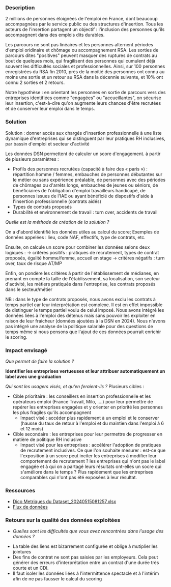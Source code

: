 ### Description

2 millions de personnes éloignées de l'emploi en France, dont beaucoup accompagnées par le service public ou des structures d'insertion. Tous les acteurs de l'insertion partagent un objectif : l'inclusion des personnes qu'ils accompagnent dans des emplois dits durables. 

Les parcours ne sont pas linéaires et les personnes alternent périodes d'emploi oridinaire et chômage ou accompagnement RSA. Les sorties de parcours dites "positives" peuvent masquer des ruptures de contrats au bout de quelques mois, qui fragilisent des personnes qui cumulent déjà souvent les difficultés sociales et professionnelles. Ainsi, sur 100 personnes enregistrées du RSA fin 2010, près de la moitié des personnes ont connu au moins une sortie et un retour au RSA dans la décennie suivante, et 10% ont connu 2 sorties et 2 retours. 

Notre hypothèse : en orientant les personnes en sortie de parcours vers des entreprises identifiées comme "engagées" ou "accueillantes", on sécurise leur insertion, c'est-à-dire qu'on augmente leurs chances d'être recrutées et de conserver leur emploi dans le temps. 

### Solution

Solution : donner accès aux chargés d'insertion professionnelle à une liste dynamique d'entreprises qui se distinguent par leur pratiques RH inclusives, par bassin d'emploi et secteur d'activité

Les données DSN permettent de calculer un score d'engagement. à partir de plusieurs paramètres : 
+ Profils des personnes recrutées (capacité à faire des « paris ») : répartition homme / femmes, embauches de personnes débutantes sur le métier ou sans expérience préalable, de personnes avec des périodes de chômages ou d'arrêts longs, embauches de jeunes ou séniors, de bénéficiaires de l'obligation d'emploi travailleurs handicapé, de personnes issues de l'IAE ou ayant bénéficié de dispostifs d'aide à l'insertion professionnelle (contrats aidés)
+ Types de contrats proposés 
+ Durabilité et environnement de travail :  turn over, accidents de travail

*Quelle est la méthode de création de la solution ?*

On a d'abord identifié les données utiles au calcul du score; Exemples de données appelées : lieu, code NAF, effectifs, type de contrats, etc. 

Ensuite, on calcule un score pour combiner les données selons deux logiques : 
  -> critères positifs : pratiques de recrutement, types de contrat proposés, égalité homme/femme, accueil en stage
  -> critères négatifs : turn over, taux de risque AT/MP

Enfin, on pondère les critères à partir de l'établissement de médianes, en prenant en compte la taille de l'établissement, sa localisation, son secteur d'activité, les métiers pratiqués dans l'entreprise, les contrats proposés dans le secteur/métier

NB : dans le type de contrats proposés, nous avons exclu les contrats à temps partiel car leur interprétation est complexe. Il est en effet impossible de distinguer le temps partiel voulu de celui imposé.  Nous avons intégré  les données liées à l'emploi des détenus mais sans pouvoir les exploiter en raison de leur fraicheur (données ajoutées à la DSN en 2024).
Nous n'avons pas intégré une analyse de la politique salariale pour des questions de temps même si nous pensons que l'ajout de ces données pourrait enrichir le scoring.

### Impact envisagé
*Que permet de faire la solution ?*

**Identifier les entreprises vertueuses et leur attribuer automatiquement un label avec une graduation**

*Qui sont les usagers visés, et qu’en feraient-ils ?*
Plusieurs cibles :
- Cible prioritaire : les conseillers en insertion professionnelle et les opérateurs emploi (France Travail, Milo, ....) pour leur permettre de repérer les entreprises engagées et y orienter en priorité les personnes les plus fragiles qu'ils accompagnent
  - Impact visé : accéder plus rapidement à un emploi et le conserver (hausse du taux de retour  à l'emploi et du maintien dans l'emploi à 6 et 12 mois)
- Cible secondaire : les entreprises pour leur permettre de progresser en matière de politique RH inclusive
  - Impact visé pour les entreprises : accélérer l'adoption de pratiques de recrutement inclusives. Ce que l'on souhaite mesurer : est-ce que l'exposition à un score peut inciter les entreprises à modifier leur comportement de recrutement ? les entreprises qui n'ont pas le label engagée et à qui on a partagé leurs résultats ont-elles un socre qui s'améliore dans le temps ? Plus rapidement que les entreprises comparables qui n'ont pas été exposées à leur résultat. 
  
### Ressources

- [Dico Metriques du Dataset_20240515081257.xlsx](https://github.com/adenoix/hackathon-dsn/blob/main/Dico%20Metriques%20du%20Dataset_20240515081257.xlsx) 
- [Flux de données](https://github.com/adenoix/hackathon-dsn/blob/main/Flux%20Data_20240515081247.pptx) 

### Retours sur la qualité des données exploitées

* *Quelles sont les difficultés que vous avez rencontrées dans l’usage des données ?*
- La table des liens est bizarrement configurée et oblige à mutiplier les jointures
- Des fins de contrat ne sont pas saisies par les employeurs. Cela peut générer des erreurs d'interprétation entre un contrat d'une durée très courte et un CDI.
- Il faut isoler les données liées à l'intermittence spectacle et à l'intérim afin de ne pas fausser le calcul du scoring

